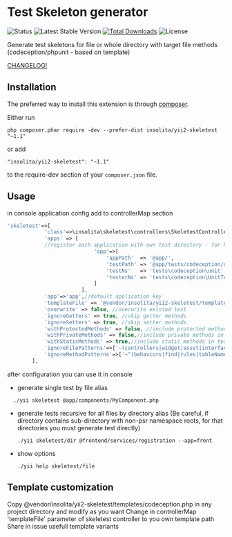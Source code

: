 Test Skeleton generator
=======================

![Status](https://travis-ci.org/Insolita/yii2-skeletest.svg?branch=master)
![Latest Stable Version](https://img.shields.io/packagist/v/insolita/yii2-skeletest.svg)
[![Total Downloads](https://img.shields.io/packagist/dt/insolita/yii2-skeletest.svg)](https://packagist.org/packages/insolita/yii2-skeletest.svg)
![License](https://img.shields.io/packagist/l/insolita/yii2-skeletest.svg)

Generate test skeletons for file or whole directory with target file methods (codeception/phpunit - based on template)

[CHANGELOG!](CHANGELOG.md)


Installation
------------

The preferred way to install this extension is through [composer](http://getcomposer.org/download/).

Either run

```
php composer.phar require -dev --prefer-dist insolita/yii2-skeletest "~1.1"
```

or add

```
"insolita/yii2-skeletest": "~1.1"
```

to the require-dev section of your `composer.json` file.


Usage
-----

in console application config add to controllerMap section

```php
'skeletest'=>[
            'class'=>\insolita\skeletest\controllers\SkeletestController::class,
            'apps' => [
            //register each application with own test directory - for basic template like this
                            'app'=>[
                                'appPath'  => '@app/',
                                'testPath' => '@app/tests/codeception/unit',
                                'testNs'   => 'tests\codeception\unit',
                                'testerNs' => 'tests\codeception\UnitTester', //optional
                            ]
                        ],
            'app'=>'app',//default application key
            'templateFile' => '@vendor/insolita/yii2-skeletest/templates/codeception.php', //or own template
            'overwrite' => false, //overwrite existed test
            'ignoreGetters' => true, //skip getter methods
            'ignoreSetters' => true, //skip setter methods
            'withProtectedMethods' => false, //include protected methods in test skeleton
            'withPrivateMethods' => false,//include private methods in test skeleton
            'withStaticMethods' => true,//include static methods in test skeleton
            'ignoreFilePatterns'=>['~(controllers|widget|asset|interface|contract|migration)~i'],//array of regexp patterns for skip files
            'ignoreMethodPatterns'=>['~^(behaviors|find|rules|tableName|attributeLabels|scenarios)$~'],//array of regexp patterns for skip methods
        ],
```

after configuration you can use it in console

- generate single test by file alias
```
  ./yii skeletest @app/components/MyComponent.php
```
- generate tests recursive for all files by directory alias (Be careful, if directory contains sub-directory with non-psr namespace roots, for that directories you must generate test directly)
  ```
  ./yii skeletest/dir @frontend/services/registration --app=front
  ```
- show options
  ```
  ./yii help skeletest/file
  ```
 Template customization
 ----------------------
 Copy @vendor/insolita/yii2-skeletest/templates/codeception.php in any project directory and modify as you want
 Change in controllerMap 'templateFile' parameter of skeletest controller  to you own template path
 Share in issue usefull template variants
